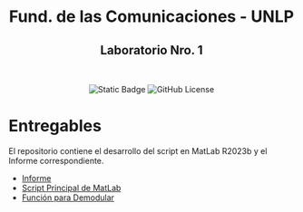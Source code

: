 <h1 align="center">Fund. de las Comunicaciones - UNLP</h1></h1>
<h2 align="center">Laboratorio Nro. 1</h2><br/>
<div align="center">

![Static Badge](https://img.shields.io/badge/Version-1.1-1565C0?style=for-the-badge)
![GitHub License](https://img.shields.io/github/license/christian-herrera/esp12-leme?style=for-the-badge)

</div>

# Entregables
El repositorio contiene el desarrollo del script en MatLab R2023b y el Informe correspondiente.

- [Informe](Informe/Informe_signed.pdf)
- [Script Principal de MatLab](MatLab/main.m)
- [Función para Demodular](MatLab/FM_DEMOD_HerreraChristian.m)